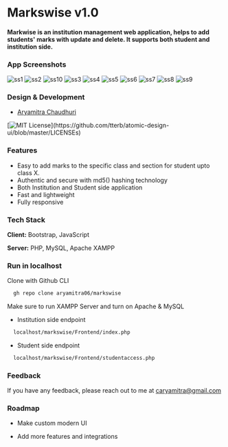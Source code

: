 # Markswise v1.0
#### Markwise is an institution management web application, helps to add students' marks with update and delete. It supports both student and institution side.
### App Screenshots


![ss1](https://user-images.githubusercontent.com/79497113/150004267-b09b0687-a981-4f0e-94f2-fa30e21a8249.png)
![ss2](https://user-images.githubusercontent.com/79497113/150004289-75c31d2a-6cac-4e4f-9528-0b002c2de46b.png)
![ss10](https://user-images.githubusercontent.com/79497113/150004345-1d12dcca-19e6-4bf1-9c23-2f4f7201347f.png)
![ss3](https://user-images.githubusercontent.com/79497113/150004299-05c358d8-1839-4cab-94df-a0f435ed1a11.png)
![ss4](https://user-images.githubusercontent.com/79497113/150004308-b70255f6-6624-476e-aedb-3b6ccd80683e.png)
![ss5](https://user-images.githubusercontent.com/79497113/150004314-8055f3ec-9251-42f5-a1c0-7e3a5587151a.png)
![ss6](https://user-images.githubusercontent.com/79497113/150004321-aca404f6-cb3c-4203-aa16-896ec7d42ace.png)
![ss7](https://user-images.githubusercontent.com/79497113/150004327-df487a7c-de46-4626-8e05-c6a02e2c1554.png)
![ss8](https://user-images.githubusercontent.com/79497113/150004334-59883e67-15ec-493d-9b18-bf46c8fe5377.png)
![ss9](https://user-images.githubusercontent.com/79497113/150004338-3b89a561-16cd-40c0-a9a0-5b7970ff9915.png)


### Design & Development
- [Aryamitra Chaudhuri](https://www.github.com/aryamitra06)


[![MIT License](https://img.shields.io/apm/l/atomic-design-ui.svg?)](https://github.com/tterb/atomic-design-ui/blob/master/LICENSEs)

### Features

- Easy to add marks to the specific class and section for student upto class X.
- Authentic and secure with md5() hashing technology
- Both Institution and Student side application
- Fast and lightweight
- Fully responsive


### Tech Stack

**Client:** Bootstrap, JavaScript

**Server:** PHP, MySQL, Apache XAMPP


### Run in localhost
Clone with Github CLI
```bash
  gh repo clone aryamitra06/markswise
```
Make sure to run XAMPP Server and turn on Apache & MySQL

- Institution side endpoint
```bash
  localhost/markswise/Frontend/index.php
```
- Student side endpoint
```bash
  localhost/markswise/Frontend/studentaccess.php
```


### Feedback

If you have any feedback, please reach out to me at caryamitra@gmail.com


### Roadmap

- Make custom modern UI

- Add more features and integrations

